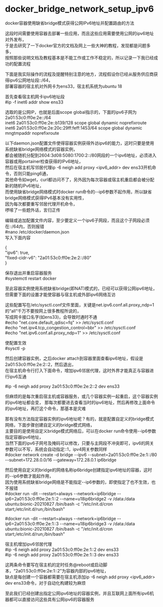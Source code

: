 # docker_bridge_network_setup_ipv6
docker容器使用缺省bridge模式获得公网IPv6地址并配置路由的方法  
  
这段时间需要使用容器去部署一些应用，而且这些应用需要使用公网的ipv6地址对外发布，  
于是去研究了一下docker官方的文档及网上一些大神的教程，发现都是问题多多，  
按照那些说明文档及教程基本是不能工作或工作不稳定的，所以记录一下我已经成功的配置流程 
  
下面是我实际操作的流程及提醒特别注意的地方，流程假设你已经从服务供应商获得ipv6公网地址段::/64，  
部署容器的宿主机对外网卡为ens33，宿主机系统为ubuntu 18  
  
首先查看宿主机网卡ipv6地址段  
#ip -f inet6 addr show ens33  
  
选取的是公网IP，也就是后面scope global指示的，下面的ipv6子网为2a01:53c0:ff0e:2e::/64  
inet6 2a01:53c0:ff0e:2e::b139/128 scope global dynamic noprefixroute  
inet6 2a01:53c0:ff0e:2e:20c:29ff:feff:1453/64 scope global dynamic mngtmpaddr noprefixroute  
  
  
以下daemon.json配置文件使得容器实例获得外访ipv6的能力，这时只要是使用系统缺省bridge网络模式的容器实例，  
都会被随机分配到2604:3d08:5080:1700:2::/80网段的一个ipv6地址，必须进入容器或用portainer检查获得的IPv6地址，  
然后在宿主机写邻居代理ip -6 neigh add proxy <ipv6_addr> dev ens33开机命令，否则只能ping6通，  
其他命令如wget，curl都访问不了，另外因为每次容器或宿主机重启都会被分配新的随机IPv6地址，  
而使用缺省bridge网络模式时docker run命令的--ip6参数不起作用，所以缺省bridge网络模式获得IPv6基本没有实用性，  
因为每次都要重写邻居代理开机命令，  
啰嗦了一些题外话，言归正传  
  
  
编辑或追加配置文件内容，至少要定义一个ipv6子网段，而且这个子网段必须在::/64内，否则报错  
#nano /etc/docker/daemon.json  
写入下面内容  
  
{  
"ipv6": true,  
"fixed-cidr-v6": "2a01:53c0:ff0e:2e:2::/80"  
}  
  
保存退出并重启容器服务  
#systemctl restart docker  
  
至此容器实例使用系统缺省bridge(即NAT)模式的，已经可以获得公网ipv6地址，  
但需要下面的设置才能使容器与宿主机或外部ipv6网络互访  
  
这些配置写在/etc/sysctl.conf文件里面，关键是net.ipv6.conf.all.proxy_ndp=1的“all“千万不要按网上很多教程所说的，  
写成网卡接口名字(如ens33)，会导致时通时不通  
#echo "net.core.default_qdisc=fq" >> /etc/sysctl.conf  
#echo "net.ipv4.tcp_congestion_control=bbr" >> /etc/sysctl.conf  
#echo "net.ipv6.conf.all.proxy_ndp=1" >> /etc/sysctl.conf  
  
  
使配置生效  
#sysctl -p  
  
然后创建容器实例，之后docker attach到容器里面查看ipv6地址，假设是2a01:53c0:ff0e:2e:2::2，然后退出，  
在宿主机命令行打入下面命令，增加ipv6邻居代理，这时外界才能真正与容器进行ipv6互通  
  
#ip -6 neigh add proxy 2a01:53c0:ff0e:2e:2::2 dev ens33  
  
但麻烦的是每次重启宿主机或容器服务，或几个容器实例一起重启，这个容器实例的ipv6地址都会变，
那每次都要进去查看当时的ipv6地址，然后再修改上面命令的ipv6地址，再打这个命令，那基本是灾难  
  
那有没有方法指定容器实例的ipv6地址呢？有的，就是配置自定义的bridge模式网络，下面步骤创建自定义的bridge模式网络，  
主要目的是使用自定义bridge模式网络后，可以在docker run命令使用--ip6参数指定容器ipv6地址，  
当然下面的ipv6子网号及掩码可以修改，只要与主网段不冲突即可，ipv6的网关参数可以不写，系统会自动指定::1，ipv4网关参数同样  
#docker network create -d bridge --ipv6 --subnet=2a01:53c0:ff0e:2e:1::/80 --subnet=172.28.0.0/16 --gateway=172.28.0.1 ip6bridge  
  
然后使用自定义的bridge的网络名称ip6bridge创建指定ipv6地址的容器，这时的--ip6参数才能起作用，  
因为使用系统缺省bridge网络是不能指定--ip6参数的，即使指定了也不生效，也不报错  
#docker run -dit --restart=always --network=ip6bridge --ip6=2a01:53c0:ff0e:2e:1::2 --name=u18ip6bridge2 -v /data:/data ubuntu:bionic-20210827 /bin/bash -c "/etc/init.d/cron start;/etc/init.d/run;/bin/bash" 
  
#docker run -dit --restart=always --network=ip6bridge --ip6=2a01:53c0:ff0e:2e:1::3 --name=u18ip6bridge3 -v /data:/data ubuntu:bionic-20210827 /bin/bash -c "/etc/init.d/cron start;/etc/init.d/run;/bin/bash" 
 
  
宿主机增加ipv6邻居代理  
#ip -6 neigh add proxy 2a01:53c0:ff0e:2e:1::2 dev ens33  
#ip -6 neigh add proxy 2a01:53c0:ff0e:2e:1::3 dev ens33  
  
这两条命令要写在宿主机的定时任务@reboot或启动脚本，“2a01:53c0:ff0e:2e:1::2”为容器内部的ipv6地址，  
缺点是每创建一个容器都需要在宿主机添加ip -6 neigh add proxy <ipv6_addr> dev ens33命令，对于自动化构建较为麻烦  
  
  
至此我们已经创建出指定公网ipv6地址的容器实例，并且互联网上面所有ipv6机器都可以直接访问这些具有公网ipv6的容器服务  
  
